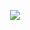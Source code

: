  <p align = "center"> <img src = https://encrypted-tbn0.gstatic.com/images?q=tbn:ANd9GcS6ihsyKBhy0Vzez7seznr2d3DP7JmDjs2PWb97aClrCg&s> </p>
